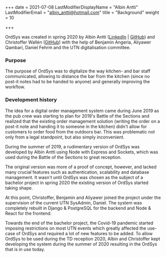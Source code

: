 +++
date =  2021-07-08
LastModifierDisplayName = "Albin Antti"
LastModifierEmail = "albin_antti@hotmail.com"
title = "Background"
weight = 10

+++

OrdSys was created in spring 2020 by Albin Antti ([LinkedIn](https://www.linkedin.com/in/albinantti) | [GitHub](https://www.github.com/albinantti)) and Christoffer Wallén ([GitHub](https://github.com/chwallen)) with the help of Benjamin Angeria, Aliyawer Qambari, Daniel Fehrm and the UTN digitalisation committee.

### Purpose

The purpose of OrdSys was to digitalize the way kitchen- and bar staff communicated, allowing to distance the bar from the kitchen (since no post-it notes had to be handed to anyone) and generally improving the workflow.

### Development history

The idea for a digital order management system came during June 2019 as the pub crew was starting to plan for 2019's Battle of the Sections and realized that the existing order management solution (writing the order on a post-it note and handing it to someone in the kitchen) didn't allow for customers to order food from the outdoors bar. This was problematic not only from a legal standpoint, but also simply inconvenient.

During the summer of 2019, a rudimentary version of OrdSys was developed by Albin Antti using Node with Express and Sockets, which was used during the Battle of the Sections to great reception.

The original version was more of a proof of concept, however, and lacked many crucial features such as authentication, scalability and database management. It wasn't until OrdSys was chosen as the subject of a bachelor project in spring 2020 the existing version of OrdSys started taking shape.

At this point, Christoffer, Benjamin and Aliyawer joined the project under the supervision of the current UTN SysAdmin, Daniel. The system was completely rebuilt in Django & PostgreSQL for the backend and Node & React for the frontend.

Towards the end of the bachelor project, the Covid-19 pandemic started imposing restrictions on most UTN events which greatly affected the use-case of OrdSys and required a lot of new features to be added. To allow OrdSys to be used during the TD reception 2020, Albin and Christoffer kept developing the system during the summer of 2020 resulting in the OrdSys that is in use today.

